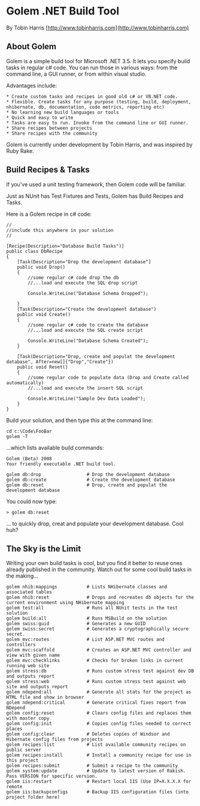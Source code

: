 Golem .NET Build Tool
======================================================================

By Tobin Harris [http://www.tobinharris.com](http://www.tobinharris.com)

About Golem
-----------

Golem is a simple build tool for Microsoft .NET 3.5. 
It lets you specify build tasks in regular c# code.
You can run those in various ways: from the command line, a GUI runner, or from within visual studio. 

Advantages include:

	* Create custom tasks and recipes in good old c# or VB.NET code. 
	* Flexible. Create tasks for any purpose (testing, build, deployment, nhibernate, db, documentation, code metrics, reporting etc) 
	* No learning new build languages or tools	
	* Quick and easy to write
	* Tasks are easy to run. Invoke from the command line or GUI runner.	
	* Share recipes between projects
	* Share recipes with the community		

Golem is currently under development by Tobin Harris, and was inspired by Ruby Rake.

Build Recipes & Tasks
---------------------

If you've used a unit testing framework, then Golem code will be familiar. 

Just as NUnit has Test Fixtures and Tests, Golem has Build Recipes and Tasks.

Here is a Golem recipe in c# code:

	//
	//include this anywhere in your solution
	//
	
	[Recipe(Description="Database Build Tasks")]
	public class DbRecipe
	{
		[Task(Description="Drop the development database"]
		public void Drop()
		{
			//some regular c# code drop the db
			//...load and execute the SQL drop script
			
			Console.WriteLine("Database Schema Dropped");
			
		}
		[Task(Description="Create the development database")	
		public void Create()
		{
			//some regular c# code to create the database			
			//...load and execute the SQL create script
			
			Console.WriteLine("Database Schema Created");			
		}
		
		[Task(Description="Drop, create and populat the development database", After=new[]{"Drop","Create"})
		public void Reset()
		{
			//some regular code to populate data (Drop and Create called automatically)
			//...load and execute the insert SQL script
			
			Console.WriteLine("Sample Dev Data Loaded");			
		}
	}

Build your solution, and then type this at the command line:

    cd c:\Code\FooBar
	golem -T 
	
...which lists available build commands:

	Golem (Beta) 2008
	Your friendly executable .NET build tool.

	golem db:drop				  # Drop the development database
	golem db:create               # Create the development database
	golem db:reset				  # Drop, create and populat the development database

You could now type:

	> golem db:reset

... to quickly drop, creat and populate your development database. Cool huh?

The Sky is the Limit
--------------------

Writing your own build tasks is cool, but you find it better to reuse ones already published in the community.
Watch out for some cool build tasks in the making...

	golem nhib:mappings           # Lists NHibernate classes and associated tables
	golem nhib:reset              # Drops and recreates db objects for the current environment using NHibernate mapping
	golem test:all                # Runs all NUnit tests in the test solution
	golem build:all               # Runs MSBuild on the solution
	golem swiss:guid              # Generates a new GUID
	golem swiss:secret            # Generates a cryptographically secure secret.
	golem mvc:routes              # List ASP.NET MVC routes and controllers
	golem mvc:scaffold            # Creates an ASP.NET MVC controller and view with given name
	golem mvc:checklinks          # Checks for broken links in current running web site
	golem stress:db               # Runs custom stress test against dev DB and outputs report
	golem stress:web              # Runs custom stress test against web site and outputs report
	golem ndepend:all             # Generate all stats for the project as HTML file and show in browser
	golem ndepend:critical        # Generate critical fixes report from NDepend
	golem config:reset            # Clears config files and replaces them with master copy
	golem config:init             # Copies config files needed to correct places
	golem config:clear            # Deletes copies of Windsor and Hibernate config files from projects	
	golem recipes:list            # List available community recipes on public server
	golem recipes:install         # Install a community recipe for use in this project
	golem recipes:submit          # Submit a recipe to the community
	golem system:update           # Update to latest version of Rakish. Pass VERSION for specific version.
	golem iis:restart             # Restart local IIS (Use IP=X.X.X.X for remote
	golem iis:backupconfigs       # Backup IIS configuration files (into project folder here)
		



